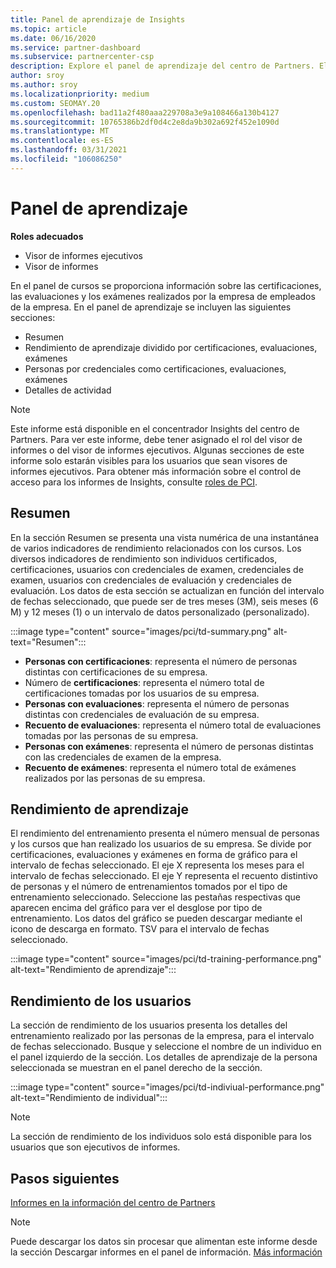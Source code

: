 ```yaml
---
title: Panel de aprendizaje de Insights
ms.topic: article
ms.date: 06/16/2020
ms.service: partner-dashboard
ms.subservice: partnercenter-csp
description: Explore el panel de aprendizaje del centro de Partners. El entrenamiento es uno de los informes disponibles en el área del centro de Partners (PCI).
author: sroy
ms.author: sroy
ms.localizationpriority: medium
ms.custom: SEOMAY.20
ms.openlocfilehash: bad11a2f480aaa229708a3e9a108466a130b4127
ms.sourcegitcommit: 10765386b2df0d4c2e8da9b302a692f452e1090d
ms.translationtype: MT
ms.contentlocale: es-ES
ms.lasthandoff: 03/31/2021
ms.locfileid: "106086250"
---
```

# <a name="trainings-dashboard"></a>Panel de aprendizaje

**Roles adecuados**

- Visor de informes ejecutivos
- Visor de informes

En el panel de cursos se proporciona información sobre las certificaciones, las evaluaciones y los exámenes realizados por la empresa de empleados de la empresa. En el panel de aprendizaje se incluyen las siguientes secciones:

- Resumen
- Rendimiento de aprendizaje dividido por certificaciones, evaluaciones, exámenes
- Personas por credenciales como certificaciones, evaluaciones, exámenes
- Detalles de actividad

>[!NOTE] 
>Este informe está disponible en el concentrador Insights del centro de Partners. Para ver este informe, debe tener asignado el rol del visor de informes o del visor de informes ejecutivos. Algunas secciones de este informe solo estarán visibles para los usuarios que sean visores de informes ejecutivos. Para obtener más información sobre el control de acceso para los informes de Insights, consulte [roles de PCI](pci-roles.md).

## <a name="summary"></a>Resumen

En la sección Resumen se presenta una vista numérica de una instantánea de varios indicadores de rendimiento relacionados con los cursos. Los diversos indicadores de rendimiento son individuos certificados, certificaciones, usuarios con credenciales de examen, credenciales de examen, usuarios con credenciales de evaluación y credenciales de evaluación. Los datos de esta sección se actualizan en función del intervalo de fechas seleccionado, que puede ser de tres meses (3M), seis meses (6 M) y 12 meses (1) o un intervalo de datos personalizado (personalizado). 

:::image type="content" source="images/pci/td-summary.png" alt-text="Resumen":::

- **Personas con certificaciones**: representa el número de personas distintas con certificaciones de su empresa.
- Número de **certificaciones**: representa el número total de certificaciones tomadas por los usuarios de su empresa.
- **Personas con evaluaciones**: representa el número de personas distintas con credenciales de evaluación de su empresa. 
- **Recuento de evaluaciones**: representa el número total de evaluaciones tomadas por las personas de su empresa.
- **Personas con exámenes**: representa el número de personas distintas con las credenciales de examen de la empresa. 
- **Recuento de exámenes**: representa el número total de exámenes realizados por las personas de su empresa.

## <a name="training-performance"></a>Rendimiento de aprendizaje

El rendimiento del entrenamiento presenta el número mensual de personas y los cursos que han realizado los usuarios de su empresa. Se divide por certificaciones, evaluaciones y exámenes en forma de gráfico para el intervalo de fechas seleccionado. El eje X representa los meses para el intervalo de fechas seleccionado. El eje Y representa el recuento distintivo de personas y el número de entrenamientos tomados por el tipo de entrenamiento seleccionado. Seleccione las pestañas respectivas que aparecen encima del gráfico para ver el desglose por tipo de entrenamiento. Los datos del gráfico se pueden descargar mediante el icono de descarga en formato. TSV para el intervalo de fechas seleccionado.

:::image type="content" source="images/pci/td-training-performance.png" alt-text="Rendimiento de aprendizaje":::

## <a name="individuals-performance"></a>Rendimiento de los usuarios

La sección de rendimiento de los usuarios presenta los detalles del entrenamiento realizado por las personas de la empresa, para el intervalo de fechas seleccionado. Busque y seleccione el nombre de un individuo en el panel izquierdo de la sección. Los detalles de aprendizaje de la persona seleccionada se muestran en el panel derecho de la sección.

:::image type="content" source="images/pci/td-indiviual-performance.png" alt-text="Rendimiento de individual":::

>[!NOTE] 
> La sección de rendimiento de los individuos solo está disponible para los usuarios que son ejecutivos de informes. 

## <a name="next-steps"></a>Pasos siguientes

[Informes en la información del centro de Partners](partner-center-insights.md)

>[!NOTE] 
> Puede descargar los datos sin procesar que alimentan este informe desde la sección Descargar informes en el panel de información. [Más información](pci-download-reports.md)